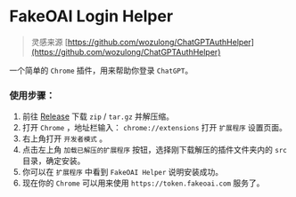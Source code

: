 # FakeOAI Login Helper

> 灵感来源 [https://github.com/wozulong/ChatGPTAuthHelper](https://github.com/wozulong/ChatGPTAuthHelper)

一个简单的 `Chrome` 插件，用来帮助你登录 `ChatGPT`。

### 使用步骤：

1. 前往 [Release](https://github.com/fakeoai/chrome-login/releases) 下载 `zip` / `tar.gz` 并解压缩。
2. 打开 `Chrome` ，地址栏输入： `chrome://extensions` 打开 `扩展程序` 设置页面。
3. 右上角打开 `开发者模式` 。
4. 点击左上角 `加载已解压的扩展程序` 按钮，选择刚下载解压的插件文件夹内的 `src` 目录，确定安装。
5. 你可以在 `扩展程序` 中看到 `FakeOAI Helper` 说明安装成功。
6. 现在你的 `Chrome` 可以用来使用 `https://token.fakeoai.com` 服务了。
